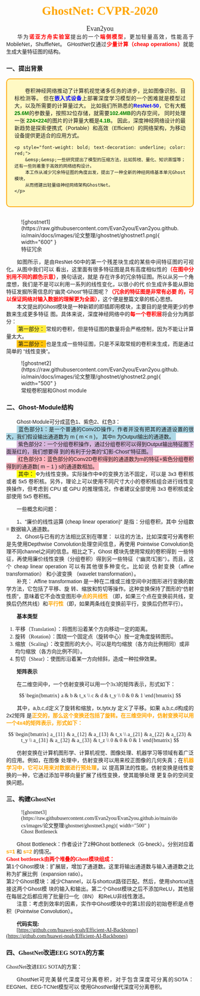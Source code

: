# <center><font face="微软雅黑" color="orange" size="6"><b>GhostNet: CVPR-2020</b></font></center>
<center><font face = "微软雅黑" size=4>Evan2you</font></center>

<div style="font-family: '等线', sans-serif; text-align: justify;">
&emsp;&emsp;华为<span style="color: red; font-weight: bold;">诺亚⽅⾈实验室</span>提出的⼀个<span style="color: red; font-weight: bold;">端侧模型</span>，更加轻量⾼效，性能⾼于MobileNet，ShuffleNet。
GHostNet仅通过<span style="color: red; font-weight: bold;">少量计算（cheap operations）</span>就能⽣成⼤量特征图的结构。
</div>

### 一、提出背景
<div style="font-family: '等线', sans-serif; text-align: justify; 
    background-color: #FFF9C4; border: 2px solid orange; border-radius: 10px; padding: 20px;">
    &emsp;&emsp;卷积神经网络推动了计算机视觉诸多任务的进步，⽐如图像识别、⽬标检测等。
    但在<span style="color: blue; font-weight: bold;">嵌入式设备</span>上部署深度学习模型的一个困难就是模型过大，以及所需要的计算量过大。
    ⽐如我们所熟悉的<span style="color: blue; font-weight: bold;">ResNet-50</span>，它有大概<span style="color: green; font-weight: bold;">25.6M</span>的参数量，按照32位存储，就需要<span style="color: green; font-weight: bold;">102.4MB</span>的内存空间，
    同时处理一张 <span style="color: green; font-weight: bold;">224×224</span>的图⽚的计算量大概是<span style="color: green; font-weight: bold;">4.1B</span>。
    因此，深度神经网络设计的最新趋势是探索便携式（Portable）和高效（Efficient）的网络架构，为移动设备提供更适合的应用方式。

    <p style="font-weight: bold; text-decoration: underline; color: red;">
        &emsp;&emsp;一些研究提出了模型的压缩方法，⽐如剪枝、量化、知识蒸馏等；还有一些则着重于高效的网络结构设计。
        本工作从减少冗余特征图的角度出发，提出了一种全新的神经网络基本单元Ghost模块，
        从而搭建出轻量级神经网络架构GhostNet。
    </p>
</div>
<br/>

<figure markdown="span">
  ![ghostnet1](https://raw.githubusercontent.com/Evan2you/Evan2you.github.io/main/docs/images/论文整理/ghostnet/ghostnet1.png){ width="600" }
  <figcaption>特征冗余</figcaption>
</figure>

<div style="font-family: '等线', sans-serif; text-align: justify;">
&emsp;&emsp;如图所⽰，是由ResNet-50中的第⼀个残差块⽣成的某些中间特征图的可视化。从图中我们可以
看出，这⾥⾯有很多特征图是具有⾼度相似性的<span style="color: red; font-weight: bold;">（在图中分别⽤不同的颜⾊⽰意）</span>，换句话说，就是
存在许多的冗余特征图。所以从另⼀个⻆度想，我们是不是可以利⽤⼀系列的线性变化，以很⼩的代
价⽣成许多能从原始特征发掘所需信息的“幽灵-Ghost”特征图呢？<span style="color: red; font-weight: bold;">（冗余的特征图是⾮常有必要
的，可以保证⽹络对输⼊数据的理解更为全⾯）</span>，这个便是整篇⽂章的核⼼思想。
</div>

<div style="font-family: '等线', sans-serif; text-align: justify;">
&emsp;&emsp;本⽂提出的Ghost模块是⼀种新颖的即插即⽤模块，主要⽬的是使⽤更少的参数来⽣成更多特征
图。具体来说，深度神经⽹络中的<span style="color: red; font-weight: bold;">每⼀个卷积层</span>将会分为两部分：
<br/>
&emsp;&emsp;<span style="background-color: #FFEB3B; padding: 2px 4px;">第⼀部分：</span>常规的卷积，但是特征图的数量将会严格控制，因为不能让计算量太⼤。
<br/>
&emsp;&emsp;<span style="background-color: #FFC107; padding: 2px 4px;">第⼆部分：</span>也是⽣成⼀些特征图，只是不采取常规的卷积来⽣成，⽽是通过简单的 "线性变换"。
</div>

<figure markdown="span">
  ![ghostnet2](https://raw.githubusercontent.com/Evan2you/Evan2you.github.io/main/docs/images/论文整理/ghostnet/ghostnet2.png){ width="500" }
  <figcaption>常规卷积层和Ghost module</figcaption>
</figure>

### 二、Ghost-Module结构

<div style="font-family: '等线', sans-serif; text-align: justify;">
&emsp;&emsp;Ghost-Module可分成蓝⾊1、紫⾊2、红⾊3：
<br/>
&emsp;&emsp;<span style="background-color: #ADD8E6; padding: 2px 4px;">蓝⾊部分1：是⼀个普通的Conv2D操作，作者并没有把其的通道设置的很⼤，我们假设输出通道数为
m ( m < n )， 其中n 为Output输出的通道数。</span>
<br/>
&emsp;&emsp;<span style="background-color: #D8B7DD; padding: 2px 4px;">紫⾊部分2：⼀个分组卷积操作，通过分组卷积可以得到Output输出特征图下⾯渐红的，我们想要得
到的有利于分类的“幻影-Chost”特征图。</span>
<br/>
&emsp;&emsp;<span style="background-color: #FFB6C1; padding: 2px 4px;">红⾊部分3：蓝⾊部分的Conv2D卷积得到的通道数为m的特征+紫⾊分组卷积得到的通道数( m − 1 )
s的通道数相加。</span>
</div>

<div style="font-family: '等线', sans-serif; text-align: justify;">
&emsp;&emsp;<span style="background-color: yellow; padding: 2px 4px;">其中：</span>Φ为线性变换。实际操作中Φ的变换方法不固定，可以是 3x3 卷积核或者 5x5 卷积核。另外，理论上可以使用不同尺寸大小的卷积核组合进行线性变换操作，但考虑到 CPU 或 GPU 的推理情况，作者建议全部使用 3x3 卷积核或全部使用 5x5 卷积核。
</div>

&emsp;&emsp;⼀些概念和问题：
<div style="font-family: '等线', sans-serif; text-align: justify;">
&emsp;&emsp;1、"廉价的线性运算 (cheap linear operation)" 是指：分组卷积，其中 分组数 = 数据输⼊通道数。
</div>

<div style="font-family: '等线', sans-serif; text-align: justify;">
&emsp;&emsp;2、Ghost与已有的⽅法相⽐区别在哪⾥：
以往的⽅法，⽐如深度可分离卷积是先使⽤Depthwise Convolution处理空间信息，再使⽤
Pointwise Convolution处理不同channel之间的信息。相⽐之下，Ghost 模块先使⽤常规的卷积得到
⼀些特征，再使⽤廉价线性变换（分组卷积）得到另⼀些特征（“幽灵/幻影”）。⽽且，这个 cheap
linear operation 可以有其他很多种变化。⽐如说 仿射变换（affine transformation） 和⼩波变换
（wavelet transformation）。
</div>
<div style="font-family: '等线', sans-serif; text-align: justify;">
&emsp;&emsp;补充：
Affine transformation 是⼀种在⼆维或三维空间中对图形进⾏变换的数学⽅法，它包括了平移、旋
转、缩放和剪切等操作。这种变换保持了图形的“仿射性质”，意味着它不会改变图形中<span style="color: orange; font-weight: bold;">点的共线性</span>
（即，如果三个点在变换前共线，变换后仍然共线）和<span style="color: orange; font-weight: bold;">平⾏性</span>（即，如果两条线在变换前平⾏，变换后仍然平⾏）。
</div>

&emsp;&emsp;<font face = "等线" >**基本类型**

1. 平移（Translation）：将图形沿着某个⽅向移动⼀定的距离。
2. 旋转（Rotation）：围绕⼀个固定点（旋转中⼼）按⼀定⻆度旋转图形。
3. 缩放（Scaling）：改变图形的⼤⼩，可以是均匀缩放（各⽅向⽐例相同）或⾮均匀缩放（各⽅向⽐例不同）。
4. 剪切（Shear）：使图形沿着某⼀⽅向倾斜，造成⼀种拉伸效果。
   
&emsp;&emsp;<font face = "等线" >**矩阵表⽰**

&emsp;&emsp;在⼆维空间中，⼀个仿射变换可以⽤⼀个3x3的矩阵表⽰，形式如下：

$$
\begin{bmatrix} a & b & t_x \\ c & d & t_y \\ 0 & 0 & 1 \end{bmatrix}
$$

<div style="font-family: '等线', sans-serif; text-align: justify;">
&emsp;&emsp;其中，a,b,c,d定义了旋转和缩放，tx,tytx,ty 定义了平移。如果 a,b,c,d构成的2x2矩阵
是<span style="color: orange; font-weight: bold;"><span style="color: orange; font-weight: bold;">正交的</span>，那么这个变换还包括了旋转。在三维空间中，仿射变换可以⽤⼀个4x4的矩阵表⽰，形式如下：
</div>

$$
\begin{bmatrix}
a_{11} & a_{12} & a_{13} & t_x \\
a_{21} & a_{22} & a_{23} & t_y \\
a_{31} & a_{32} & a_{33} & t_z \\
0 & 0 & 0 & 1
\end{bmatrix}
$$
<div style="font-family: '等线', sans-serif; text-align: justify;">
&emsp;&emsp;仿射变换在计算机图形学、计算机视觉、图像处理、机器学习等领域有着⼴泛的应⽤。例如，在图像
处理中，仿射变换可以⽤来校正图像的⼏何失真；在<span style="color: orange; font-weight: bold;">机器学习中，它可以⽤来对数据进⾏预处理</span>，以
提⾼算法的性能。仿射变换是线性变换的⼀种，它通过添加平移向量扩展了线性变换，使其能够处理
更复杂的空间变换问题。
</div>

### 三、构建GhostNet

<figure markdown="span">
  ![ghostnet3](https://raw.githubusercontent.com/Evan2you/Evan2you.github.io/main/docs/images/论文整理/ghostnet/ghostnet3.png){ width="500" }
  <figcaption>Ghost Bottleneck</figcaption>
</figure>

<div style="font-family: '等线', sans-serif; text-align: justify;">
&emsp;&emsp;Ghost Bottleneck：作者设计了2种Ghost bottleneck（G-bneck）。分别对应着 <span style="color: orange; font-weight: bold;">s=1 </span>和 <span style="color: orange; font-weight: bold;">s=2 </span>的情况。
</div>
<span style="color: red; font-weight: bold;">Ghost bottleneck由两个堆叠的Ghost模块组成：</span>
<div style="font-family: '等线', sans-serif; text-align: justify;">
第1个Ghost模块：扩展层，增加了通道数。这⾥将输出通道数与输⼊通道数之⽐称为扩展⽐例（expansion ratio）。
</div>
<div style="font-family: '等线', sans-serif; text-align: justify;">
第2个Ghost模块：减少Channel，以与shortcut路径匹配。然后，使⽤shortcut连接这两个Ghost模
块的输⼊和输出。第⼆个Ghost模块之后不添加ReLU，其他层在每层之后都应⽤了批量归⼀化（BN）
和ReLU⾮线性激活。
</div>

<div style="font-family: '等线', sans-serif; text-align: justify;">
&emsp;&emsp;注意：考虑到效率的因素，实作中Ghost模块中的第1阶段的初始卷积是点卷积（Pointwise Convolution）。
</div>

&emsp;&emsp;<font face = "等线" >**代码实现:**
<br/>
&emsp;&emsp;[https://github.com/huawei-noah/Efficient-AI-Backbones](https://github.com/huawei-noah/Efficient-AI-Backbones)

### 四、GhostNet改进EEG SOTA的方案
GhostNet改进EEG SOTA的⽅案：
<div style="font-family: '等线', sans-serif; text-align: justify;">
&emsp;&emsp;GhostNet可完美替代深度可分离卷积，对于包含深度可分离的SOTA：EEGNet、EEG-TCNet模型可以
使⽤GhostNet替代深度可分离卷积。
</div>